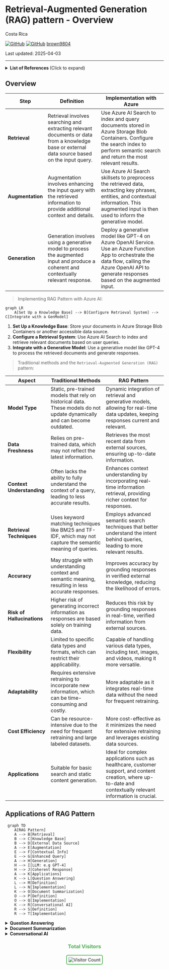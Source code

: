 #  Retrieval-Augmented Generation (RAG) pattern - Overview 

Costa Rica

[![GitHub](https://badgen.net/badge/icon/github?icon=github&label)](https://github.com) 
[![GitHub](https://img.shields.io/badge/--181717?logo=github&logoColor=ffffff)](https://github.com/)
[brown9804](https://github.com/brown9804)

Last updated: 2025-04-03

----------

<details>
<summary><b>List of References </b> (Click to expand)</summary>
   
- [What's Azure AI Search?](https://learn.microsoft.com/en-us/azure/search/search-what-is-azure-search)
- [Indexer overview - Azure AI Search](https://learn.microsoft.com/en-us/azure/search/search-indexer-overview)
- [Field mappings and transformations using Azure AI Search indexers](https://learn.microsoft.com/en-us/azure/search/search-indexer-field-mappings)
- [Azure AI Search Sample Data](https://github.com/Azure-Samples/azure-search-sample-data/tree/main)
- [Add scoring profiles to boost search scores](https://learn.microsoft.com/en-us/azure/search/index-add-scoring-profiles)
- [Relevance in keyword search (BM25 scoring)](https://learn.microsoft.com/en-us/azure/search/index-similarity-and-scoring)
- [Tips for better performance in Azure AI Search](https://learn.microsoft.com/en-us/azure/search/search-performance-tips)
- [Retrieval Augmented Generation (RAG) in Azure AI Search](https://learn.microsoft.com/en-us/azure/search/retrieval-augmented-generation-overview)
- [Service limits in Azure AI Search](https://learn.microsoft.com/en-us/azure/search/search-limits-quotas-capacity)
- [Semantic ranking in Azure AI Search](https://learn.microsoft.com/en-us/azure/search/semantic-search-overview)
- [Create a skillset in Azure AI Search](https://learn.microsoft.com/en-us/azure/search/cognitive-search-defining-skillset)
- [Skillset concepts in Azure AI Search](https://learn.microsoft.com/en-us/azure/search/cognitive-search-working-with-skillsets)
- [Custom AML skill in skillsets - Azure AI Search](https://learn.microsoft.com/en-us/azure/search/cognitive-search-aml-skill)
- [OCR skill - Azure AI Search](https://learn.microsoft.com/en-us/azure/search/cognitive-search-skill-ocr)
- [Custom Web API skill in skillsets - Azure AI Search](https://learn.microsoft.com/en-us/azure/search/cognitive-search-custom-skill-web-api)
- [Language detection cognitive skill - Azure AI Search](https://learn.microsoft.com/en-us/azure/search/cognitive-search-skill-language-detection)
- [Entity Recognition cognitive skill (v3) - Azure AI Search](https://learn.microsoft.com/en-us/azure/search/cognitive-search-skill-entity-recognition-v3)
- [Key Phrase Extraction cognitive skill - Azure AI Search](https://learn.microsoft.com/en-us/azure/search/cognitive-search-skill-keyphrases)
- [Image Analysis cognitive skill - Azure AI Search](https://learn.microsoft.com/en-us/azure/search/cognitive-search-skill-image-analysis)
- [Text split skill - Azure AI Search](https://learn.microsoft.com/en-us/azure/search/cognitive-search-skill-textsplit)
- [AI Search by sku limits/quota](https://learn.microsoft.com/en-us/azure/search/search-limits-quotas-capacity)

</details>

## Overview 

| **Step**       | **Definition** | **Implementation with Azure** |
|----------------|----------------|-------------------------------|
| **Retrieval**  | Retrieval involves searching and extracting relevant documents or data from a knowledge base or external data source based on the input query. | Use Azure AI Search to index and query documents stored in Azure Storage Blob Containers. Configure the search index to perform semantic search and return the most relevant results. |
| **Augmentation** | Augmentation involves enhancing the input query with the retrieved information to provide additional context and details. | Use Azure AI Search skillsets to preprocess the retrieved data, extracting key phrases, entities, and contextual information. This augmented input is then used to inform the generative model. |
| **Generation** | Generation involves using a generative model to process the augmented input and produce a coherent and contextually relevant response. | Deploy a generative model like GPT-4 on Azure OpenAI Service. Use an Azure Function App to orchestrate the data flow, calling the Azure OpenAI API to generate responses based on the augmented input. |

> Implementing RAG Pattern with Azure AI:

```mermaid
graph LR
    A[Set Up a Knowledge Base] --> B[Configure Retrieval System] --> C[Integrate with a GenModel]
```

1. **Set Up a Knowledge Base**: Store your documents in Azure Storage Blob Containers or another accessible data source.
2. **Configure a Retrieval System**: Use Azure AI Search to index and retrieve relevant documents based on user queries.
3. **Integrate with a Generative Model**: Use a generative model like GPT-4 to process the retrieved documents and generate responses.

> Traditional methods and the `Retrieval-Augmented Generation (RAG)` pattern:

| **Aspect**                | **Traditional Methods**| **RAG Pattern** |
|---------------------------|-------------------------------------|-----------------------------------------------------|
| **Model Type**            | Static, pre-trained models that rely on historical data. These models do not update dynamically and can become outdated. | Dynamic integration of retrieval and generative models, allowing for real-time data updates, keeping responses current and relevant. |
| **Data Freshness**        | Relies on pre-trained data, which may not reflect the latest information.                | Retrieves the most recent data from external sources, ensuring up-to-date information.            |
| **Context Understanding** | Often lacks the ability to fully understand the context of a query, leading to less accurate results. | Enhances context understanding by incorporating real-time information retrieval, providing richer context for responses. |
| **Retrieval Techniques**  | Uses keyword matching techniques like BM25 and TF-IDF, which may not capture the semantic meaning of queries. | Employs advanced semantic search techniques that better understand the intent behind queries, leading to more relevant results. |
| **Accuracy**              | May struggle with understanding context and semantic meaning, resulting in less accurate responses. | Improves accuracy by grounding responses in verified external knowledge, reducing the likelihood of errors. |
| **Risk of Hallucinations**| Higher risk of generating incorrect information as responses are based solely on training data. | Reduces this risk by grounding responses in real-time, verified information from external sources. |
| **Flexibility**           | Limited to specific data types and formats, which can restrict their applicability.      | Capable of handling various data types, including text, images, and videos, making it more versatile. |
| **Adaptability**          | Requires extensive retraining to incorporate new information, which can be time-consuming and costly. | More adaptable as it integrates real-time data without the need for frequent retraining.           |
| **Cost Efficiency**       | Can be resource-intensive due to the need for frequent retraining and large labeled datasets. | More cost-effective as it minimizes the need for extensive retraining and leverages existing data sources. |
| **Applications**          | Suitable for basic search and static content generation.                                | Ideal for complex applications such as healthcare, customer support, and content creation, where up-to-date and contextually relevant information is crucial. |


## Applications of RAG Pattern

```mermaid
 graph TD
    A[RAG Pattern]
    A --> B[Retrieval]
    B --> C[Knowledge Base]
    B --> D[External Data Source]
    A --> E[Augmentation]
    E --> F[Contextual Info]
    E --> G[Enhanced Query]
    A --> H[Generation]
    H --> I[LLM: e.g GPT-4]
    H --> J[Coherent Response]
    A --> K[Applications]
    K --> L[Question Answering]
    L --> M[Definition]
    L --> N[Implementation]
    K --> O[Document Summarization]
    O --> P[Definition]
    O --> Q[Implementation]
    K --> R[Conversational AI]
    R --> S[Definition]
    R --> T[Implementation] 
```
<details>
<summary><b>Question Answering</b></summary>

> Providing accurate answers by retrieving relevant documents and generating responses based on them.
- **Implementation**:
  - **Retrieval**:
    - Use Azure AI Search to index a large corpus of documents, such as research papers, articles, or FAQs.
    - Perform semantic search to retrieve the most relevant documents based on the query.
  - **Augmentation**: Extract key information from the retrieved documents using Azure AI Search skillsets (key phrase extraction, entity recognition, language detection).
  - **Generation**:
    - Use Azure OpenAI Service to generate a coherent and contextually relevant answer by processing the augmented input.
    - Orchestrate the data flow using Azure Function App.

</details>

<details>
<summary><b>Document Summarization</b></summary>

> Summarizing documents by retrieving key sections and generating concise summaries.

- **Implementation**:
  - **Retrieval**:
    - Use Azure AI Search to index documents such as reports, articles, and books.
    - Retrieve the most relevant sections of the document based on the summary request.
  - **Augmentation**: Identify key sentences, paragraphs, and sections using Azure AI Search skillsets.
  - **Generation**:
    - Use Azure OpenAI Service to generate a concise summary by processing the augmented input.
    - Orchestrate the data flow using Azure Function App.

</details>

<details>
<summary><b>Conversational AI</b></summary>

> Enhancing chatbot responses with up-to-date information from external sources.

- **Implementation**:
  - **Retrieval**:
    - Use Azure AI Search to index a knowledge base containing FAQs, support articles, and user manuals.
    - Retrieve the most relevant documents based on the conversation.
  - **Augmentation**: Extract key information from the retrieved documents using Azure AI Search skillsets (answers to common questions, troubleshooting steps, product details).
  - **Generation**:
    - Use Azure OpenAI Service to generate coherent and contextually relevant chatbot responses by processing the augmented input.
    - Orchestrate the data flow using Azure Function App.

</details>

<div align="center">
  <h3 style="color: #4CAF50;">Total Visitors</h3>
  <img src="https://profile-counter.glitch.me/brown9804/count.svg" alt="Visitor Count" style="border: 2px solid #4CAF50; border-radius: 5px; padding: 5px;"/>
</div>
